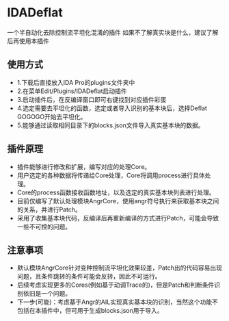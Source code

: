# IDADeflat
一个半自动化去除控制流平坦化混淆的插件
如果不了解真实块是什么，建议了解后再使用本插件
## 使用方式
- 1.下载后直接放入IDA Pro的plugins文件夹中
- 2.在菜单Edit/Plugins/IDADeflat启动插件
- 3.启动插件后，在反编译窗口即可右键找到对应插件彩蛋
- 4.选定需要去平坦化的函数，选定或者导入识别的基本块后，选择Deflat GOGOGO开始去平坦化。
- 5.能够通过读取相同目录下的blocks.json文件导入真实基本块的数据。

## 插件原理
- 插件能够进行修改和扩展，编写对应的处理Core。
- 用户选定的各种数据将传递给Core处理，Core将调用process进行具体处理。
- Core的process函数接收函数地址，以及选定的真实基本块列表进行处理。
- 目前仅编写了默认处理模块AngrCore，使用angr符号执行来获取基本块之间的关系，并进行Patch。
- 采用了收集基本块代码，反编译后再重新编译的方式进行Patch，可能会导致一些不可控的问题。

## 注意事项
- 默认模块AngrCore针对变种控制流平坦化效果较差，Patch出的代码容易出现问题，且条件跳转的条件可能会反转，因此不可运行。
- 后续考虑实现更多的Cores(例如基于动调Trace的)，但是Patch和判断条件识别依旧是一个问题。
- 下一步(可能)：考虑基于Angr的AIL实现真实基本块的识别，当然这个功能不包括在本插件中，但可用于生成blocks.json用于导入。